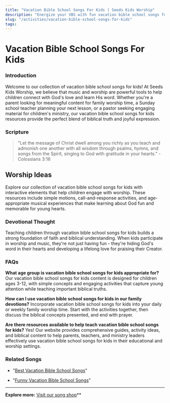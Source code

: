 ```yaml
---
title: "Vacation Bible School Songs For Kids | Seeds Kids Worship"
description: "Energize your VBS with fun vacation bible school songs for kids. Engaging worship music and activities for summer children's ministry."
slug: "/activities/vacation-bible-school-songs-for-kids"
tags:
---
```


# Vacation Bible School Songs For Kids

### Introduction

Welcome to our collection of vacation bible school songs for kids! At Seeds Kids Worship, we believe that music and worship are powerful tools to help children connect with God's love and learn His word. Whether you're a parent looking for meaningful content for family worship time, a Sunday school teacher planning your next lesson, or a pastor seeking engaging material for children's ministry, our vacation bible school songs for kids resources provide the perfect blend of biblical truth and joyful expression.

### Scripture

> "Let the message of Christ dwell among you richly as you teach and admonish one another with all wisdom through psalms, hymns, and songs from the Spirit, singing to God with gratitude in your hearts." - Colossians 3:16

## Worship Ideas

Explore our collection of vacation bible school songs for kids with interactive elements that help children engage with worship. These resources include simple motions, call-and-response activities, and age-appropriate musical experiences that make learning about God fun and memorable for young hearts.

### Devotional Thought

Teaching children through vacation bible school songs for kids builds a strong foundation of faith and biblical understanding. When kids participate in worship and music, they're not just having fun - they're hiding God's word in their hearts and developing a lifelong love for praising their Creator.

### FAQs

**What age group is vacation bible school songs for kids appropriate for?**
Our vacation bible school songs for kids content is designed for children ages 3-12, with simple concepts and engaging activities that capture young attention while teaching important biblical truths.

**How can I use vacation bible school songs for kids in our family devotions?**
Incorporate vacation bible school songs for kids into your daily or weekly family worship time. Start with the activities together, then discuss the biblical concepts presented, and end with prayer.

**Are there resources available to help teach vacation bible school songs for kids?**
Yes! Our website provides comprehensive guides, activity ideas, and biblical content to help parents, teachers, and ministry leaders effectively use vacation bible school songs for kids in their educational and worship settings.

### Related Songs

- "[Best Vacation Bible School Songs](/activities/best-vacation-bible-school-songs/)"

- "[Funny Vacation Bible School Songs](/activities/funny-vacation-bible-school-songs/)"

---

**Explore more:** [Visit our song shop](https://seedskidsworship.com/shop)**

<!-- Schema Markup -->
<script type="application/ld+json">
{
  "@context": "https://schema.org",
  "@type": "MusicRecording",
  "name": "Vacation Bible School Songs For Kids",
  "byArtist": {
    "@type": "MusicGroup",
    "name": "Seeds Kids Worship"
  },
  "isFamilyFriendly": true,
  "url": "https://seedskidsworship.com/activities/vacation-bible-school-songs-for-kids/"
}
</script>